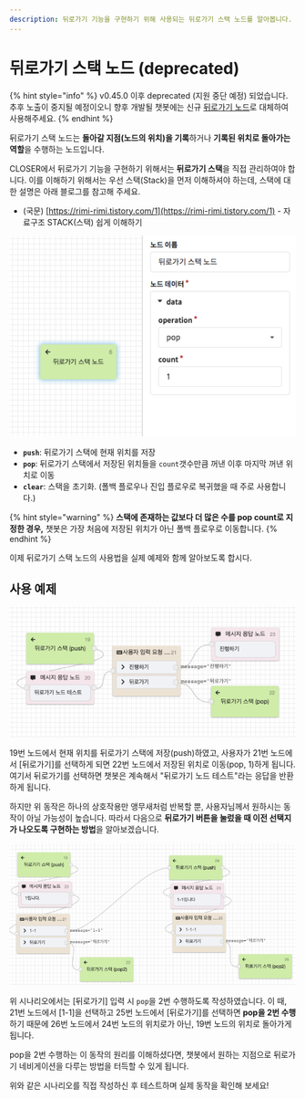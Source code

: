 ```yaml
---
description: 뒤로가기 기능을 구현하기 위해 사용되는 뒤로가기 스택 노드를 알아봅니다.
---
```


# 뒤로가기 스택 노드 \(deprecated\)

{% hint style="info" %}
v0.45.0 이후 deprecated \(지원 중단 예정\) 되었습니다.   
추후 노출이 중지될 예정이오니 향후 개발될 챗봇에는 신규 [뒤로가기 노드](back.md)로 대체하여 사용해주세요.
{% endhint %}

뒤로가기 스택 노드는 **돌아갈 지점\(노드의 위치\)을 기록**하거나 **기록된 위치로 돌아가는 역할**을 수행하는 노드입니다. 

CLOSER에서 뒤로가기 기능을 구현하기 위해서는 **뒤로가기 스택**을 직접 관리하여야 합니다. 이를 이해하기 위해서는 우선 스택\(Stack\)을 먼저 이해하셔야 하는데, 스택에 대한 설명은 아래 블로그를 참고해 주세요. 

* \(국문\) [https://rimi-rimi.tistory.com/1](https://rimi-rimi.tistory.com/1) - 자료구조 STACK\(스택\) 쉽게 이해하기

![&#xB4A4;&#xB85C;&#xAC00;&#xAE30; &#xC2A4;&#xD0DD; &#xB178;&#xB4DC;](../../../.gitbook/assets/backstack_node_example_1.png)

* **`push`**: 뒤로가기 스택에 현재 위치를 저장
* **`pop`**: 뒤로가기 스택에서 저장된 위치들을 `count`갯수만큼 꺼낸 이후 마지막 꺼낸 위치로 이동
* **`clear`**: 스택을 초기화. \(폴백 플로우나 진입 플로우로 복귀했을 때 주로 사용합니다.\)

{% hint style="warning" %}
**스택에 존재하는 값보다 더 많은 수를 pop count로 지정한 경우,** 챗봇은 가장 처음에 저장된 위치가 아닌 폴백 플로우로 이동합니다.
{% endhint %}

이제 뒤로가기 스택 노드의 사용법을 실제 예제와 함께 알아보도록 합시다.

## 사용 예제

![&#xB4A4;&#xB85C;&#xAC00;&#xAE30; &#xC2A4;&#xD0DD; &#xB178;&#xB4DC; &#xC0AC;&#xC6A9; &#xC608;&#xC2DC; - pop count 1](../../../.gitbook/assets/backstack_node_example_2.png)

19번 노드에서 현재 위치를 뒤로가기 스택에 저장\(push\)하였고, 사용자가 21번 노드에서 \[뒤로가기\]를 선택하게 되면 22번 노드에서 저장된 위치로 이동\(pop, 1\)하게 됩니다. 여기서 뒤로가기를 선택하면 챗봇은 계속해서 "뒤로가기 노드 테스트"라는 응답을 반환하게 됩니다.

하지만 위 동작은 하나의 상호작용만 앵무새처럼 반복할 뿐, 사용자님께서 원하시는 동작이 아닐 가능성이 높습니다. 따라서 다음으로 **뒤로가기 버튼을 눌렀을 때 이전 선택지가 나오도록 구현하는 방법**을 알아보겠습니다.

![&#xB4A4;&#xB85C;&#xAC00;&#xAE30; &#xC2A4;&#xD0DD; &#xB178;&#xB4DC; &#xC0AC;&#xC6A9; &#xC608;&#xC2DC; - pop count 2](../../../.gitbook/assets/backstack_node_example_3.png)

위 시나리오에서는 \[뒤로가기\] 입력 시 `pop`을 2번 수행하도록 작성하였습니다. 이 때, 21번 노드에서 \[1-1\]을 선택하고 25번 노드에서 \[뒤로가기\]를 선택하면  **pop을 2번 수행**하기 때문에 26번 노드에서 24번 노드의 위치로가 아닌, 19번 노드의 위치로 돌아가게 됩니다. 

pop을 2번 수행하는 이 동작의 원리를 이해하셨다면, 챗봇에서 원하는 지점으로 뒤로가기 네비게이션을 다루는 방법을 터득할 수 있게 됩니다. 

위와 같은 시나리오를 직접 작성하신 후 테스트하며 실제 동작을 확인해 보세요!



